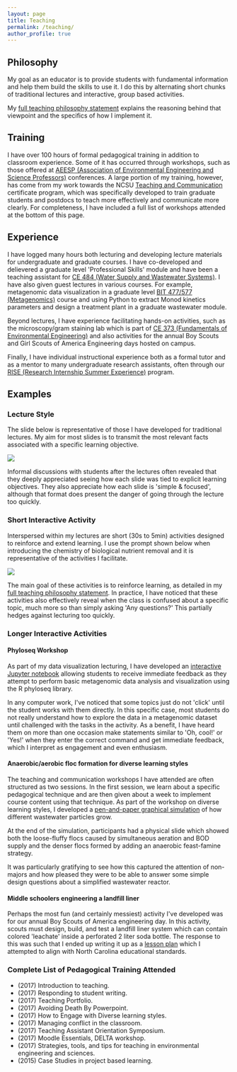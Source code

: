 ```yaml
---
layout: page
title: Teaching
permalink: /teaching/
author_profile: true
---
```

## Philosophy
My goal as an educator is to provide students with fundamental information and help them build the skills to use it. I do this by alternating short chunks of traditional lectures and interactive, group based activities.

My [full teaching philosophy statement](/teaching/philosophy.html) explains the reasoning behind that viewpoint and the specifics of how I implement it.

## Training
I have over 100 hours of formal pedagogical training in addition to classroom experience. Some of it has occurred through workshops, such as those offered at [AEESP (Association of Environmental Engineering and Science Professors)](https://aeesp.org/) conferences. A large portion of my training, however, has come from my work towards the NCSU [Teaching and Communication](https://grad.ncsu.edu/students/professional-development/teaching-programs/) certificate program, which was specifically developed to train graduate students and postdocs to teach more effectively and communicate more clearly. For completeness, I have included a full list of workshops attended at the bottom of this page.

## Experience
I have logged many hours both lecturing and developing lecture materials for undergraduate and graduate courses. I have co-developed and delievered a graduate level 'Professional Skills' module and have been a teaching assistant for [CE 484 (Water Supply and Wastewater Systems)](https://wolfware.ncsu.edu/courses/details/?sis_id=SIS:2017:8:1:CE:484:001). I have also given guest lectures in various courses. For example, metagenomic data visualization in a graduate level [BIT 477/577 (Metagenomics)](http://biotech.ncsu.edu/system/courses/pdfs/000/000/037/original/BIT477_F17_Metagenomics_slide.pdf) course and using Python to extract Monod kinetics parameters and design a treatment plant in a graduate wastewater module.

Beyond lectures, I have experience facilitating hands-on activities, such as the microscopy/gram staining lab which is part of [CE 373 (Fundamentals of Environmental Engineering)](https://wolfware.ncsu.edu/courses/details/?sis_id=SIS:2017:8:1:CE:373:001) and also activities for the annual Boy Scouts and Girl Scouts of America Engineering days hosted on campus.

Finally, I have individual instructional experience both as a formal tutor and as a mentor to many undergraduate research assistants, often through our [RISE (Research Internship Summer Experience)](https://sites.google.com/a/ncsu.edu/rise/) program. 

## Examples
### Lecture Style
The slide below is representative of those I have developed for traditional lectures. My aim for most slides is to transmit the most relevant facts associated with a specific learning objective.

![]({{site.url}}/images/biophos.png)

Informal discussions with students after the lectures often revealed that they deeply appreciated seeing how each slide was tied to explicit learning objectives.  They also appreciate how each slide is 'simple & focused', although that format does present the danger of going through the lecture too quickly.

### Short Interactive Activity
Interspersed within my lectures are short (30s to 5min) activities designed to reinforce and extend learning. I use the prompt shown below when introducing the chemistry of biological nutrient removal and it is representative of the activities I facilitate.

![]({{site.url}}/images/activity.png)

The main goal of these activities is to reinforce learning, as detailed in my [full teaching philosophy statement](/teaching/philosophy.html). In practice, I have noticed that these activities also effectively reveal when the class is confused about a specific topic, much more so than simply asking 'Any questions?' This partially hedges against lecturing too quickly. 

### Longer Interactive Activities
#### Phyloseq Workshop
As part of my data visualization lecturing, I have developed an [interactive Jupyter notebook](https://github.com/joeweaver/get_to_know_phyloseq) allowing students to receive immediate feedback as they attempt to perform basic metagenomic data analysis and visualization using the R phyloseq library.

In any computer work, I've noticed that some topics just do not 'click' until the student works with them directly. In this specific case, most students do not really understand how to explore the data in a metagenomic dataset until challenged with the tasks in the activity.  As a benefit, I have heard them on more than one occasion make statements similar to 'Oh, cool!' or 'Yes!' when they enter the correct command and get immediate feedback, which I interpret as engagement and even enthusiasm.

#### Anaerobic/aerobic floc formation for diverse learning styles
The teaching and communication workshops I have attended are often structured as two sessions. In the first session, we learn about a specific pedagogical technique and are then given about a week to implement course content using that technique. As part of the workshop on diverse learning styles, I developed a [pen-and-paper graphical simulation]({{site.url}}/teaching/A_Tale_of_Two_Bugs.pptx) of how different wastewater particles grow.

At the end of the simulation, participants had a physical slide which showed both the loose-fluffy flocs caused by simultaneous aeration and BOD supply and the denser flocs formed by adding an anaerobic feast-famine strategy. 

It was particularly gratifying to see how this captured the attention of non-majors and how pleased they were to be able to answer some simple design questions about a simplified wastewater reactor.

#### Middle schoolers engineering a landfill liner
Perhaps the most fun (and certainly messiest) activity I've developed was for our annual Boy Scouts of America engineering day. In this activity, scouts must design, build, and test a landfill liner system which can contain colored 'leachate' inside a perforated 2 liter soda bottle. The response to this was such that I ended up writing it up as a [lesson plan]({{site.url}}/teaching/Classroom_Activity-Landfill_Liner_Design.docx) which I attempted to align with North Carolina educational standards.

### Complete List of Pedagogical Training Attended
* (2017) Introduction to teaching.
* (2017) Responding to student writing.
* (2017) Teaching Portfolio.
* (2017) Avoiding Death By Powerpoint.
* (2017) How to Engage with Diverse learning styles.
* (2017) Managing conflict in the classroom.
* (2017) Teaching Assistant Orientation Symposium.
* (2017) Moodle Essentials, DELTA workshop.
* (2017) Strategies, tools, and tips for teaching in environmental engineering and sciences.
* (2015) Case Studies in project based learning.
